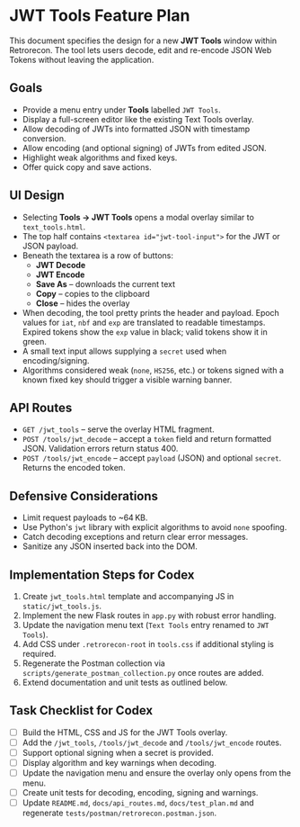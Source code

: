 # JWT Tools Feature Plan

This document specifies the design for a new **JWT Tools** window within Retrorecon. The tool lets users decode, edit and re-encode JSON Web Tokens without leaving the application.

## Goals
- Provide a menu entry under **Tools** labelled `JWT Tools`.
- Display a full-screen editor like the existing Text Tools overlay.
- Allow decoding of JWTs into formatted JSON with timestamp conversion.
- Allow encoding (and optional signing) of JWTs from edited JSON.
- Highlight weak algorithms and fixed keys.
- Offer quick copy and save actions.

## UI Design
- Selecting **Tools → JWT Tools** opens a modal overlay similar to `text_tools.html`.
- The top half contains `<textarea id="jwt-tool-input">` for the JWT or JSON payload.
- Beneath the textarea is a row of buttons:
  - **JWT Decode**
  - **JWT Encode**
  - **Save As** – downloads the current text
  - **Copy** – copies to the clipboard
  - **Close** – hides the overlay
- When decoding, the tool pretty prints the header and payload. Epoch values for `iat`, `nbf` and `exp` are translated to readable timestamps. Expired tokens show the `exp` value in black; valid tokens show it in green.
- A small text input allows supplying a `secret` used when encoding/signing.
- Algorithms considered weak (`none`, `HS256`, etc.) or tokens signed with a known fixed key should trigger a visible warning banner.

## API Routes
- `GET /jwt_tools` – serve the overlay HTML fragment.
- `POST /tools/jwt_decode` – accept a `token` field and return formatted JSON. Validation errors return status 400.
- `POST /tools/jwt_encode` – accept `payload` (JSON) and optional `secret`. Returns the encoded token.

## Defensive Considerations
- Limit request payloads to ~64 KB.
- Use Python's `jwt` library with explicit algorithms to avoid `none` spoofing.
- Catch decoding exceptions and return clear error messages.
- Sanitize any JSON inserted back into the DOM.

## Implementation Steps for Codex
1. Create `jwt_tools.html` template and accompanying JS in `static/jwt_tools.js`.
2. Implement the new Flask routes in `app.py` with robust error handling.
3. Update the navigation menu text (`Text Tools` entry renamed to `JWT Tools`).
4. Add CSS under `.retrorecon-root` in `tools.css` if additional styling is required.
5. Regenerate the Postman collection via `scripts/generate_postman_collection.py` once routes are added.
6. Extend documentation and unit tests as outlined below.

## Task Checklist for Codex
- [ ] Build the HTML, CSS and JS for the JWT Tools overlay.
- [ ] Add the `/jwt_tools`, `/tools/jwt_decode` and `/tools/jwt_encode` routes.
- [ ] Support optional signing when a secret is provided.
- [ ] Display algorithm and key warnings when decoding.
- [ ] Update the navigation menu and ensure the overlay only opens from the menu.
- [ ] Create unit tests for decoding, encoding, signing and warnings.
- [ ] Update `README.md`, `docs/api_routes.md`, `docs/test_plan.md` and regenerate `tests/postman/retrorecon.postman.json`.
